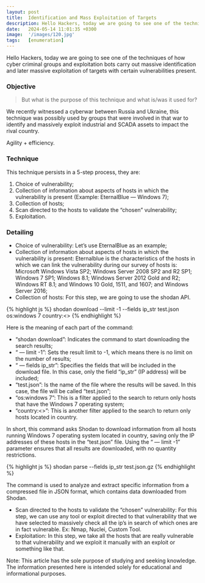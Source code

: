 ```yaml
---
layout: post
title:  Identification and Mass Exploitation of Targets
description: Hello Hackers, today we are going to see one of the techniques of how cyber criminal groups and exploitation bots carry out massive identification and later massive exploitation of targets with certain vulnerabilities present.
date:   2024-05-14 11:01:35 +0300
image:  '/images/120.jpg'
tags:   [enumeration]
---
```


Hello Hackers, today we are going to see one of the techniques of how cyber criminal groups and exploitation bots carry out massive identification and later massive exploitation of targets with certain vulnerabilities present.

### Objective
> But what is the purpose of this technique and what is/was it used for?
>

We recently witnessed a cyberwar between Russia and Ukraine, this technique was possibly used by groups that were involved in that war to identify and massively exploit industrial and SCADA assets to impact the rival country.

Agility + efficiency.

### Technique
This technique persists in a 5-step process, they are:
1. Choice of vulnerability;
2. Collection of information about aspects of hosts in which the vulnerability is present (Example: EternalBlue — Windows 7);
3. Collection of hosts;
4. Scan directed to the hosts to validate the “chosen” vulnerability;
5. Exploitation.

### Detailing
* Choice of vulnerability: Let’s use EternalBlue as an example;
* Collection of information about aspects of hosts in which the vulnerability is present: Eternalblue is the characteristics of the hosts in which we can link the vulnerability during our survey of hosts is:
Microsoft Windows Vista SP2; Windows Server 2008 SP2 and R2 SP1; Windows 7 SP1; Windows 8.1; Windows Server 2012 Gold and R2; Windows RT 8.1; and Windows 10 Gold, 1511, and 1607; and Windows Server 2016;
* Collection of hosts: For this step, we are going to use the shodan API.

{% highlight js %}
    shodan download --limit -1 --fields ip_str test.json os:windows 7 country:<>
{% endhighlight %}

Here is the meaning of each part of the command:

* “shodan download”: Indicates the command to start downloading the search results;
* “ — limit -1”: Sets the result limit to -1, which means there is no limit on the number of results;
* “ — fields ip_str”: Specifies the fields that will be included in the download file. In this case, only the field “ip_str” (IP address) will be included;
* “test.json”: Is the name of the file where the results will be saved. In this case, the file will be called “test.json”;
* “os:windows 7”: This is a filter applied to the search to return only hosts that have the Windows 7 operating system;
* “country:<>”: This is another filter applied to the search to return only hosts located in country.

In short, this command asks Shodan to download information from all hosts running Windows 7 operating system located in country, saving only the IP addresses of these hosts in the “test.json” file. Using the “ — limit -1” parameter ensures that all results are downloaded, with no quantity restrictions.

{% highlight js %}
    shodan parse --fields ip_str test.json.gz
{% endhighlight %}

The command is used to analyze and extract specific information from a compressed file in JSON format, which contains data downloaded from Shodan.

* Scan directed to the hosts to validate the “chosen” vulnerability: For this step, we can use any tool or exploit directed to that vulnerability that we have selected to massively check all the ip’s in search of which ones are in fact vulnerable. Ex: Nmap, Nuclei, Custom Tool.
* Exploitation: In this step, we take all the hosts that are really vulnerable to that vulnerability and we exploit it manually with an exploit or something like that.

Note: This article has the sole purpose of studying and seeking knowledge. The information presented here is intended solely for educational and informational purposes.